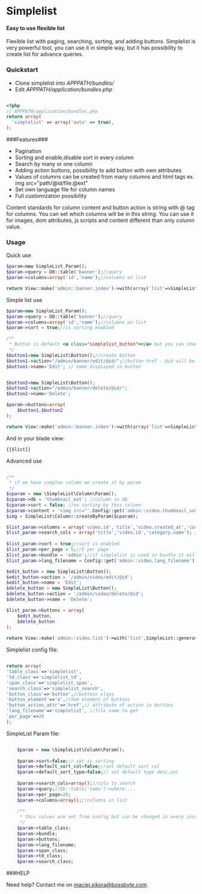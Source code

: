 Simplelist
===========

#### Easy to use flexible list ####

Flexible list with paging, searching, sorting, and adding buttons. 
Simplelist is very powerful tool, you can use it in simple way, but it has possibility to create list for advance queries.


### Quickstart ###

* Clone simplelist into *APPPATH/bundles/*
* Edit *APPPATH/application/bundles.php*

```php

<?php
// APPPATH/application/bundles.php
return array(
  'simplelist' => array('auto' => true),
);
```

###Features###

* Pagination
* Sorting and enable,disable sort in every column
* Search by many or one column
* Adding action buttons, possibility to add button with own attributes 
* Values of columns can be created from many columns and html tags ex. img src="path/@id/file.@ext"
* Set own language file for column names
* Full customization possibility

Content standards for column content and button action is string with @ tag for columns. You can set
which columns will be in this string. You can use it for images, dom attributes, js
scripts and content different than only column value.


### Usage ###

Quick use

```php
$param=new SimpleList_Param();
$param->query = DB::table('banner');//query 
$param->columns=array('id','name');//columns on list

return View::make('admin::banner.index')->with(array('list'=>SimpleList::generate($param)));

```


Simple list use
```php
$param=new SimpleList_Param();
$param->query = DB::table('banner');//query 
$param->columns=array('id','name');//columns on list
$param->sort = true;//is sorting enabled

/**
 * Button is default <a class="simplelist_button"></a> but you can change a to something else and class for different class
 */
$button1=new SimpleList\Button();//create button
$button1->action="/admin/banner/edit/@id/";//button href - @id will be id of row. You can set every column in button action variable ex. @name
$button1->name='Edit'; // name displayed in button


$button2=new SimpleList\Button();
$button2->action="/admin/banner/delete/@id/";
$button2->name='Delete';

$param->buttons=array(
	$button1,$button2
);

return View::make('admin::banner.index')->with(array('list'=>SimpleList::generate($param)));
```

And in your blade view:

```php
{{$list}}
```

Advanced use

```php

/**
 * if we have complex column we create it by param
 */
$cparam = new \SimpleList\Column\Param();
$cparam->db = 'thumbnail_ext'; //column in db
$cparam->sort = false; //no sorting by this column
$cparam->content = '<img src="'.Config::get('admin::video.thumbnail_save_path').'/@id.@thumbnail_ext" />'; //comtent @name will be name column in current row
$img = SimpleList\Column::createByParam($cparam);

$list_param->columns = array('video.id','title','video.created_at','category.name',$img);//columns for list
$list_param->search_cols = array('title','video.id','category.name'); //columns for search
 
$list_param->sort = true;//sort is enabled
$list_param->per_page = 5;//5 per page
$list_param->bundle = 'admin';//if simplelist is used in bundle it will be used to lang file ex. bundlename::lang_filename to lang the columns name
$list_param->lang_filename = Config::get('admin::video.lang_filename');//gets this lang name 

$edit_button = new SimpleList\Button();
$edit_button->action = '/admin/video/edit/@id';
$edit_button->name = 'Edit';
$delete_button = new SimpleList\Button();
$delete_button->action = '/admin/video/delete/@id';
$delete_button->name = 'Delete';

$list_param->buttons = array(
    $edit_button,
    $delete_button
);
 
return View::make('admin::video.list')->with('list',SimpleList::generate($list_param));

```

Simplelist config file:
```php

return array(
'table_class'=>'simplelist',
'td_class'=>'simplelist_td',
'span_class'=>'simplelist_span',
'search_class'=>'simplelist_search',
'button_class'=>'button',//buttons class
'button_element'=>'a',//dom element of buttons
'button_action_attr'=>'href',// attribute of action in buttons
'lang_filename'=>'simplelist', //file name to get
'per_page'=>20
);

```


SimpleList Param file:
```php

	$param = new \SimpleList\Column\Param();
	
	$param->sort=false;// set is sorting
	$param->default_sort_col=false;//set default sort col
	$param->default_sort_type=false;// set default type desc,asc
	
	$param->search_cols=array();//cols to search
	$param->query;//Db::table('name')->where.... 
	$param->per_page=20;
	$param->columns=array();//columns in list
	
	/** 
	 * this values are set from config but can be changed in every instance of list
	 */
	$param->table_class;
	$param->bundle;
	$param->buttons;
	$param->lang_filename;
	$param->span_class;
	$param->td_class;
	$param->search_class;

```

###HELP

Need help? Contact me on maciej.sikora@bossbyte.com.

